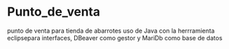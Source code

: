 # Punto_de_venta
punto de venta para tienda de abarrotes uso de Java con la herrramienta eclipsepara interfaces, DBeaver como gestor y MariDb como base de datos
